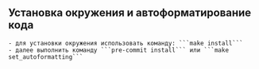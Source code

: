 ## Установка окружения и автоформатирование кода
    - для установки окружения использовать команду: ```make install```
    - далее выполнить команду ```pre-commit install``` или ```make set_autoformatting```
